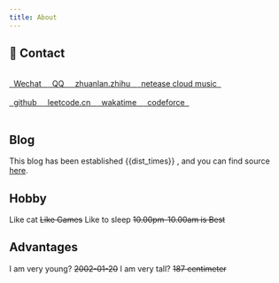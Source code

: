 ```yaml
---
title: About
---
```


## 📌 Contact 

</br>

<span class="contact">
<a href="https://pic4.zhimg.com/v2-6cd96e76699f0459b35aa58ff3577267_r.jpg"> &nbsp Wechat &nbsp  </a>
</span>

<span class="contact">
<a href="https://pic1.zhimg.com/v2-65f5e198d3f046fdb668f8d4838b4050_r.jpg"> &nbsp QQ &nbsp </a>
</span>


<span class="contact">
<a href="https://zhuanlan.zhihu.com/fengwei2002"> &nbsp zhuanlan.zhihu &nbsp </a>
</span>

<span class="contact">
<a href="http://music.163.com/m/user/home?id=440040659">  &nbsp netease cloud music &nbsp </a>
</span>

</br>

</br>

<span class="contact">
<a href="https://github.com/fengwei2002"> &nbsp github &nbsp </a>
</span>

<span class="contact">
<a href="https://leetcode-cn.com/u/fengwei2002/"> &nbsp leetcode.cn &nbsp </a>
</span>

<span class="contact">
<a href="https://wakatime.com/@fengwei2002"> &nbsp wakatime &nbsp </a>
</span>

<span class="contact">
<a href="http://codeforces.com/profile/KONNG#"> &nbsp codeforce &nbsp </a>
</span>

</br>

</br>

<!-- ## 🎈 Project Non-exhaustive list of stuff I work on:.. -->

## Blog

This blog has been established {{dist_times}} , and you can find source [here](https://github.com/fengwei2002/feng-w.cn).

## Hobby

Like cat
~~Like Games~~
Like to sleep ~~10.00pm-10.00am is Best~~

## Advantages

I am very young? ~~2002-01-20~~
I am very tall? ~~187 centimeter~~

<script>
    export default {
        props: ['slot-key'],
        data() {
            return {
                dist_times: "xx days xx h xx m xx s"
            };
        },
        methods: {
            refresh() {
                let start_date = '2020-01-20 00:15:00.0';
                start_date = start_date.substring(0, 19);
                start_date = start_date.replace(/-/g, '/');
                let start_timestamp = new Date(start_date).getTime();
                let now_timestamp = new Date();

                let dist_timestamp = now_timestamp - start_timestamp;
                let dist_days = Math.floor(dist_timestamp / (24 * 3600 * 1000));
                let dist_hours = Math.floor((dist_timestamp % (24 * 3600 * 1000)) / (3600 * 1000));
                let dist_mins = Math.floor((dist_timestamp % (3600 * 1000)) / (60 * 1000));
                let dist_secs = Math.floor((dist_timestamp % (60 * 1000)) / 1000);
                this.dist_times = `${dist_days} days ${dist_hours} h ${dist_mins} m ${dist_secs} s`;
            }
        },
        mounted() {
            this.refresh();
            setInterval(this.refresh, 1000);
        }
    }
</script>

<link rel="stylesheet" href="https://ico.z01.com/zico.min.css">

